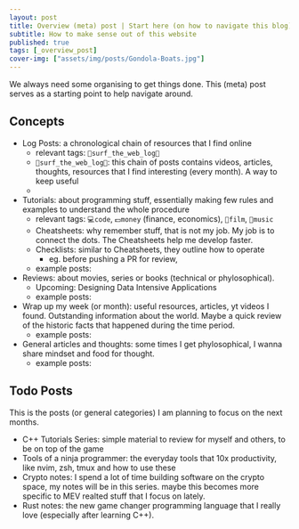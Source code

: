 ```yaml
---
layout: post
title: Overview (meta) post | Start here (on how to navigate this blog)
subtitle: How to make sense out of this website 
published: true
tags: [_overview_post]
cover-img: ["assets/img/posts/Gondola-Boats.jpg"]
---
```


We always need some organising to get things done.
This (meta) post serves as a starting point to help navigate around.

##  Concepts

* Log Posts: a chronological chain of resources that I find online
  * relevant tags: `🌊surf_the_web_log📒`
  * `🌊surf_the_web_log📒`: this chain of posts contains videos, articles, thoughts, resources that I find interesting (every month). A way to keep useful 
  * 
* Tutorials: about programming stuff, essentially making few rules and examples to understand the whole procedure
  * relevant tags: `💻code`, `💵money` (finance, economics), `🎥film`, `🎵music`
  * Cheatsheets: why remember stuff, that is not my job. My job is to connect the dots. The Cheatsheets help me develop faster.
  * Checklists: similar to Cheatsheets, they outline how to operate 
    * eg. before pushing a PR for review, 
  * example posts:
* Reviews: about movies, series or books (technical or phylosophical).
  * Upcoming: Designing Data Intensive Applications
  * example posts:
* Wrap up my week (or month): useful resources, articles, yt videos I found. Outstanding information about the world. Maybe a quick review of the historic
facts that happened during the time period.
  * example posts:
* General articles and thoughts: some times I get phylosophical, I wanna share mindset and food for thought.
  * example posts:

##  Todo Posts

This is the posts (or general categories) I am planning to focus on the next months.
* C++ Tutorials Series: simple material to review for myself and others, to be on top of the game
* Tools of a ninja programmer: the everyday tools that 10x productivity, like nvim, zsh, tmux and how to use these
* Crypto notes: I spend a lot of time building software on the crypto space, my notes will be in this series.
maybe this becomes more specific to MEV realted stuff that I focus on lately.
* Rust notes: the new game changer programming language that I really love (especially after learning C++).

